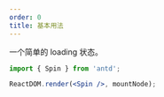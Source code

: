 ```yaml
---
order: 0
title: 基本用法
---
```


一个简单的 loading 状态。

````jsx
import { Spin } from 'antd';

ReactDOM.render(<Spin />, mountNode);
````
